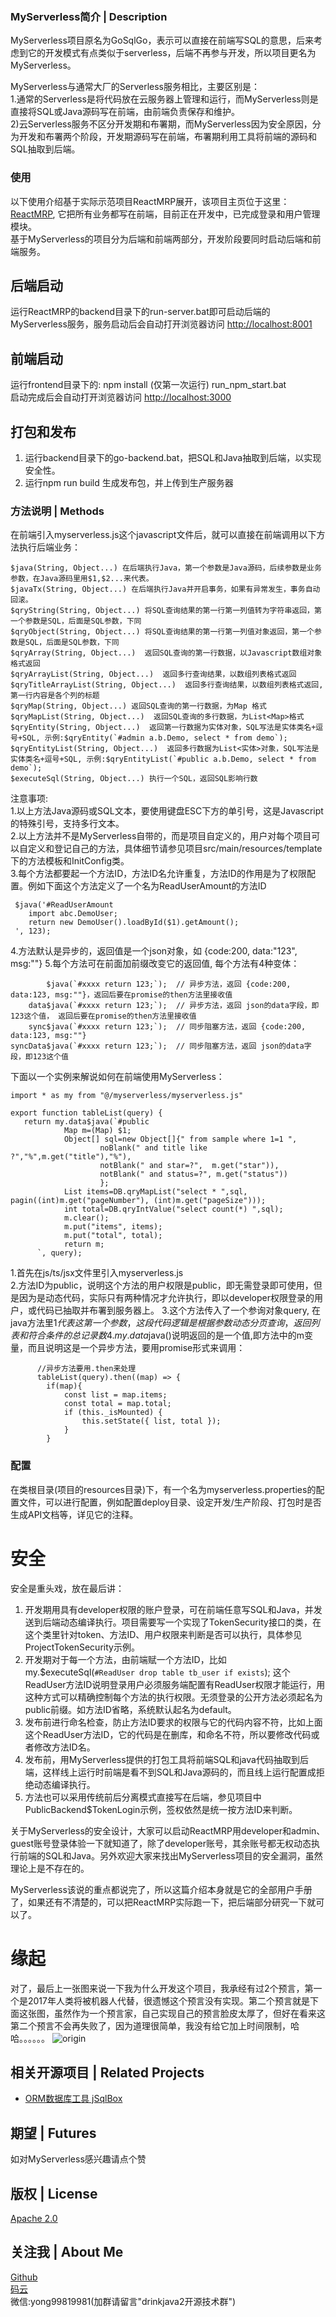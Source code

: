### MyServerless简介 | Description
MyServerless项目原名为GoSqlGo，表示可以直接在前端写SQL的意思，后来考虑到它的开发模式有点类似于serverless，后端不再参与开发，所以项目更名为MyServerless。  

MyServerless与通常大厂的Serverless服务相比，主要区别是：  
1.通常的Serverless是将代码放在云服务器上管理和运行，而MyServerless则是直接将SQL或Java源码写在前端，由前端负责保存和维护。  
2)云Serverless服务不区分开发期和布署期，而MyServerless因为安全原因，分为开发和布署两个阶段，开发期源码写在前端，布署期利用工具将前端的源码和SQL抽取到后端。  


### 使用
以下使用介绍基于实际示范项目ReactMRP展开，该项目主页位于这里：[ReactMRP](https://gitee.com/drinkjava2/reactmrp), 它把所有业务都写在前端，目前正在开发中，已完成登录和用户管理模块。   
基于MyServerless的项目分为后端和前端两部分，开发阶段要同时启动后端和前端服务。  

## 后端启动
运行ReactMRP的backend目录下的run-server.bat即可启动后端的MyServerless服务，服务启动后会自动打开浏览器访问 [http://localhost:8001](http://localhost:8001) 


## 前端启动
运行frontend目录下的:
npm install (仅第一次运行)
run_npm_start.bat  
启动完成后会自动打开浏览器访问 [http://localhost:3000](http://localhost:3000)  

## 打包和发布
1) 运行backend目录下的go-backend.bat，把SQL和Java抽取到后端，以实现安全性。  
2) 运行npm run build 生成发布包，并上传到生产服务器  

### 方法说明 | Methods
在前端引入myserverless.js这个javascript文件后，就可以直接在前端调用以下方法执行后端业务：  
```
$java(String, Object...) 在后端执行Java，第一个参数是Java源码，后续参数是业务参数，在Java源码里用$1,$2...来代表。  
$javaTx(String, Object...) 在后端执行Java并开启事务，如果有异常发生，事务自动回滚。  
$qryString(String, Object...) 将SQL查询结果的第一行第一列值转为字符串返回，第一个参数是SQL，后面是SQL参数，下同  
$qryObject(String, Object...) 将SQL查询结果的第一行第一列值对象返回，第一个参数是SQL，后面是SQL参数，下同  
$qryArray(String, Object...)  返回SQL查询的第一行数据，以Javascript数组对象格式返回  
$qryArrayList(String, Object...)  返回多行查询结果，以数组列表格式返回    
$qryTitleArrayList(String, Object...)  返回多行查询结果，以数组列表格式返回,第一行内容是各个列的标题  
$qryMap(String, Object...) 返回SQL查询的第一行数据，为Map 格式  
$qryMapList(String, Object...)  返回SQL查询的多行数据，为List<Map>格式  
$qryEntity(String, Object...)  返回第一行数据为实体对象，SQL写法是实体类名+逗号+SQL, 示例:$qryEntity(`#admin a.b.Demo, select * from demo`); 
$qryEntityList(String, Object...)  返回多行数据为List<实体>对象，SQL写法是实体类名+逗号+SQL, 示例:$qryEntityList(`#public a.b.Demo, select * from demo`);   
$executeSql(String, Object...) 执行一个SQL，返回SQL影响行数  
```
注意事项:  
1.以上方法Java源码或SQL文本，要使用键盘ESC下方的单引号，这是Javascript的特殊引号，支持多行文本。  
2.以上方法并不是MyServerless自带的，而是项目自定义的，用户对每个项目可以自定义和登记自己的方法，具体细节请参见项目src/main/resources/template下的方法模板和InitConfig类。  
3.每个方法都要起一个方法ID，方法ID名允许重复，方法ID的作用是为了权限配置。例如下面这个方法定义了一个名为ReadUserAmount的方法ID  
``` 
 $java('#ReadUserAmount 
    import abc.DemoUser; 
    return new DemoUser().loadById($1).getAmount();
 ', 123); 
```
4.方法默认是异步的，返回值是一个json对象，如 {code:200, data:"123", msg:""}
5.每个方法可在前面加前缀改变它的返回值, 每个方法有4种变体：
  ```
          $java(`#xxxx return 123;`);  // 异步方法，返回 {code:200, data:123, msg:""}，返回后要在promise的then方法里接收值
      data$java(`#xxxx return 123;`);  // 异步方法，返回 json的data字段，即123这个值， 返回后要在promise的then方法里接收值
      sync$java(`#xxxx return 123;`);  // 同步阻塞方法，返回 {code:200, data:123, msg:""}
  syncData$java(`#xxxx return 123;`);  // 同步阻塞方法，返回 json的data字段，即123这个值
  ```

下面以一个实例来解说如何在前端使用MyServerless：
```
import * as my from "@/myserverless/myserverless.js"

export function tableList(query) { 
   return my.data$java(`#public
            Map m=(Map) $1;
            Object[] sql=new Object[]{" from sample where 1=1 ",
                    noBlank(" and title like ?","%",m.get("title"),"%"),
                    notBlank(" and star=?",  m.get("star")),
                    notBlank(" and status=?", m.get("status"))
                    };
            List items=DB.qryMapList("select * ",sql,  pagin((int)m.get("pageNumber"), (int)m.get("pageSize")));
            int total=DB.qryIntValue("select count(*) ",sql);
            m.clear();
            m.put("items", items);
            m.put("total", total);
            return m;
      `, query);
```
1.首先在js/ts/jsx文件里引入myserverless.js  
2.方法ID为public，说明这个方法的用户权限是public，即无需登录即可使用，但是因为是动态代码，实际只有两种情况才允许执行，即以developer权限登录的用户，或代码已抽取并布署到服务器上。
3.这个方法传入了一个参询对象query, 在java方法里$1代表这第一个参数，这段代码逻辑是根据参数动态分页查询，返回列表和符合条件的总记录数
4.my.data$java()说明返回的是一个值,即方法中的m变量，而且说明这是一个异步方法，要用promise形式来调用：
```
      //异步方法要用.then来处理
      tableList(query).then((map) => {
        if(map){ 
            const list = map.items;
            const total = map.total;
            if (this._isMounted) {
                this.setState({ list, total });
            }
        } 
```
  
### 配置
在类根目录(项目的resources目录)下，有一个名为myserverless.properties的配置文件，可以进行配置，例如配置deploy目录、设定开发/生产阶段、打包时是否生成API文档等，详见它的注释。  

# 安全
安全是重头戏，放在最后讲：  
1. 开发期用具有developer权限的账户登录，可在前端任意写SQL和Java，并发送到后端动态编译执行。项目需要写一个实现了TokenSecurity接口的类，在这个类里针对token、方法ID、用户权限来判断是否可以执行，具体参见ProjectTokenSecurity示例。  
2. 开发期对于每一个方法，由前端赋一个方法ID，比如 my.$executeSql(`#ReadUser drop table tb_user if exists`); 这个ReadUser方法ID说明登录用户必须服务端配置有ReadUser权限才能运行，用这种方式可以精确控制每个方法的执行权限。无须登录的公开方法必须起名为public前缀。如方法ID省略，系统默认起名为default。  
3. 发布前进行命名检查，防止方法ID要求的权限与它的代码内容不符，比如上面这个ReadUser方法ID，它的代码是在删库，和命名不符，所以要修改代码或者修改方法ID名。  
4. 发布前，用MyServerless提供的打包工具将前端SQL和java代码抽取到后端，这样线上运行时前端是看不到SQL和Java源码的，而且线上运行配置成拒绝动态编译执行。  
5. 方法也可以采用传统前后分离模式直接写在后端，参见项目中PublicBackend$TokenLogin示例，签权依然是统一按方法ID来判断。  

关于MyServerless的安全设计，大家可以启动ReactMRP用developer和admin、guest账号登录体验一下就知道了，除了developer账号，其余账号都无权动态执行前端的SQL和Java。另外欢迎大家来找出MyServerless项目的安全漏洞，虽然理论上是不存在的。   

MyServerless该说的重点都说完了，所以这篇介绍本身就是它的全部用户手册了，如果还有不清楚的，可以把ReactMRP实际跑一下，把后端部分研究一下就可以了。  

# 缘起 
对了，最后上一张图来说一下我为什么开发这个项目，我承经有过2个预言，第一个是2017年人类将被机器人代替，很遗憾这个预言没有实现。第二个预言就是下面这张图，虽然作为一个预言家，自己实现自己的预言脸皮太厚了，但好在看来这第二个预言不会再失败了，因为道理很简单，我没有给它加上时间限制，哈哈。。。。。。
![origin](origin.png)  


## 相关开源项目 | Related Projects
- [ORM数据库工具 jSqlBox](https://gitee.com/drinkjava2/jSqlBox)  

## 期望 | Futures
如对MyServerless感兴趣请点个赞  

## 版权 | License
[Apache 2.0](http://www.apache.org/licenses/LICENSE-2.0)

## 关注我 | About Me
[Github](https://github.com/drinkjava2)  
[码云](https://gitee.com/drinkjava2)  
微信:yong99819981(加群请留言"drinkjava2开源技术群")  
